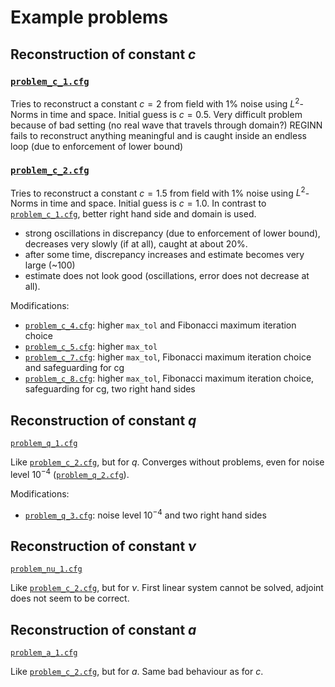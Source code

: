 # Example problems


## Reconstruction of constant $`c`$

### [`problem_c_1.cfg`](problem_c_1.cfg)

Tries to reconstruct a constant $`c = 2`$ from field with $`1\%`$ noise using $`L^2`$-Norms in time and space.
Initial guess is $`c = 0.5`$.
Very difficult problem because of bad setting (no real wave that travels through domain?)
REGINN fails to reconstruct anything meaningful and is caught inside an endless loop (due to enforcement of lower bound)

### [`problem_c_2.cfg`](problem_c_2.cfg)

Tries to reconstruct a constant $`c = 1.5`$ from field with $`1\%`$ noise using $`L^2`$-Norms in time and space.
Initial guess is $`c = 1.0`$. In contrast to [`problem_c_1.cfg`](problem_c_1.cfg), better right hand side and domain is used.

* strong oscillations in discrepancy (due to enforcement of lower bound), decreases very slowly (if at all), caught at about $`20\%`$.
* after some time, discrepancy increases and estimate becomes very large (~100)
* estimate does not look good (oscillations, error does not decrease at all).

Modifications:

* [`problem_c_4.cfg`](problem_c_4.cfg): higher `max_tol` and Fibonacci maximum iteration choice
* [`problem_c_5.cfg`](problem_c_5.cfg): higher `max_tol`
* [`problem_c_7.cfg`](problem_c_7.cfg): higher `max_tol`, Fibonacci maximum iteration choice and safeguarding for cg
* [`problem_c_8.cfg`](problem_c_7.cfg): higher `max_tol`, Fibonacci maximum iteration choice, safeguarding for cg, two right hand sides

## Reconstruction of constant $`q`$

[`problem_q_1.cfg`](problem_q_1.cfg)

Like [`problem_c_2.cfg`](problem_c_2.cfg), but for $`q`$. Converges without problems, even for noise level $`10^{-4}`$ ([`problem_q_2.cfg`](problem_q_2.cfg)).

Modifications:

* [`problem_q_3.cfg`](problem_q_3.cfg): noise level $`10^{-4}`$ and two right hand sides

## Reconstruction of constant $`\nu`$

[`problem_nu_1.cfg`](problem_nu_1.cfg)

Like [`problem_c_2.cfg`](problem_c_2.cfg), but for $`\nu`$. First linear system cannot be solved, adjoint does not seem to be correct.

## Reconstruction of constant $`a`$

[`problem_a_1.cfg`](problem_a_1.cfg)

Like [`problem_c_2.cfg`](problem_c_2.cfg), but for $`a`$. Same bad behaviour as for $`c`$.
